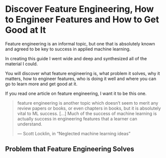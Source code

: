 # Discover Feature Engineering, How to Engineer Features and How to Get Good at It

Feature engineering is an informal topic, but one that is absolutely known and agreed to be key to success in applied machine learning.

In creating this guide I went wide and deep and synthesized all of the material I could.

You will discover what feature engineering is, what problem it solves, why it matters, how to engineer features, who is doing it well and where you can go to learn more and get good at it.

If you read one article on feature engineering, I want it to be this one.

> feature engineering is another topic which doesn’t seem to merit any review papers or books, or even chapters in books, but it is absolutely vital to ML success. […] Much of the success of machine learning is actually success in engineering features that a learner can understand.
>
> — Scott Locklin, in “Neglected machine learning ideas”


## Problem that Feature Engineering Solves

